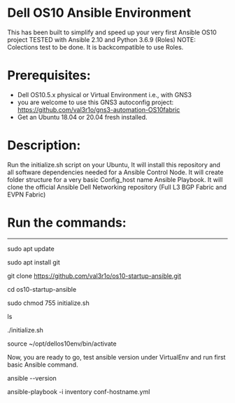 # Dell OS10 Ansible Environment

This has been built to simplify and speed up your very first Ansible OS10 project
TESTED with Ansible 2.10 and Python 3.6.9 (Roles) 
NOTE: Colections test to be done. It is backcompatible to use Roles.

# Prerequisites: 
- Dell OS10.5.x physical or Virtual Environment i.e., with GNS3
- you are welcome to use this GNS3 autoconfig project: https://github.com/val3r1o/gns3-automation-OS10fabric 
- Get an Ubuntu 18.04 or 20.04 fresh installed.

# Description: 
Run the initialize.sh script on your Ubuntu, It will install this repository and all software dependencies needed for a Ansible Control Node.
It will create folder structure for a very basic Config_host name Ansible Playbook. 
It will clone the official Ansible Dell Networking repository (Full L3 BGP Fabric and EVPN Fabric)

# Run the commands:
--------------------------------------------------------------------------------------------
sudo apt update

sudo apt install git

git clone https://github.com/val3r1o/os10-startup-ansible.git

cd os10-startup-ansible

sudo chmod 755 initialize.sh

ls

./initialize.sh

source ~/opt/dellos10env/bin/activate

Now, you are ready to go, test ansible version under VirtualEnv and run first basic Ansible command.

ansible --version

ansible-playbook -i inventory conf-hostname.yml

